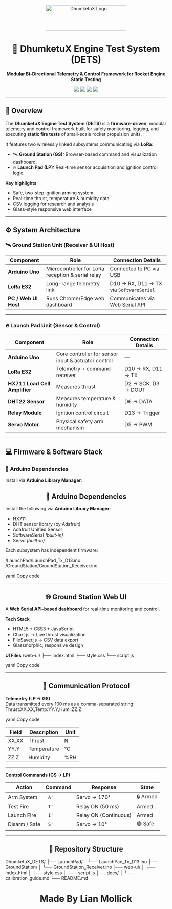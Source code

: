 <p align="center">
  <img width="252" height="80" alt="DhumketuX Logo" src="https://github.com/user-attachments/assets/447263ab-24ea-4f26-ab0a-907d59a87e52" />
</p>

<h1 align="center">🚀 DhumketuX Engine Test System (DETS)</h1>

<p align="center">
  <b>Modular Bi-Directional Telemetry & Control Framework for Rocket Engine Static Testing</b>
</p>

<p align="center">
  <img src="https://img.shields.io/badge/Microcontroller-Arduino%20Uno-blue?logo=arduino&style=flat-square">
  <img src="https://img.shields.io/badge/Wireless-LoRa%20E32-green?logo=wifi&style=flat-square">
  <img src="https://img.shields.io/badge/UI-Web%20Serial%20Dashboard-orange?logo=javascript&style=flat-square">
  <img src="https://img.shields.io/badge/License-MIT-lightgrey?style=flat-square">
</p>

---

## 🌟 Overview

The **DhumketuX Engine Test System (DETS)** is a **firmware-driven**, modular telemetry and control framework built for safely monitoring, logging, and executing **static fire tests** of small-scale rocket propulsion units.

It features two wirelessly linked subsystems communicating via **LoRa**:

- 🛰️ **Ground Station (GS):** Browser-based command and visualization dashboard.  
- 🔥 **Launch Pad (LP):** Real-time sensor acquisition and ignition control logic.

**Key highlights**
- Safe, two-step ignition arming system  
- Real-time thrust, temperature & humidity data  
- CSV logging for research and analysis  
- Glass-style responsive web interface  

---

## ⚙️ System Architecture

### 🛰️ Ground Station Unit (Receiver & UI Host)

| Component | Role | Connection Details |
|------------|------|--------------------|
| **Arduino Uno** | Microcontroller for LoRa reception & serial relay | Connected to PC via USB |
| **LoRa E32** | Long-range telemetry link | D10 → RX, D11 → TX via `SoftwareSerial` |
| **PC / Web UI Host** | Runs Chrome/Edge web dashboard | Communicates via Web Serial API |

---

### 🔥 Launch Pad Unit (Sensor & Control)

| Component | Role | Connection Details |
|------------|------|--------------------|
| **Arduino Uno** | Core controller for sensor input & actuator control | — |
| **LoRa E32** | Telemetry + command receiver | D10 → RX, D11 → TX |
| **HX711 Load Cell Amplifier** | Measures thrust | D2 → SCK, D3 → DOUT |
| **DHT22 Sensor** | Measures temperature & humidity | D6 → DATA |
| **Relay Module** | Ignition control circuit | D13 → Trigger |
| **Servo Motor** | Physical safety arm mechanism | D5 → PWM |

---

## 💻 Firmware & Software Stack

### 🧠 Arduino Dependencies

Install via **Arduino Library Manager**:

<h2 align="center">🧠 Arduino Dependencies</h2>

Install the following via **Arduino Library Manager**:

- HX711  
- DHT sensor library (by Adafruit)  
- Adafruit Unified Sensor  
- SoftwareSerial *(built-in)*  
- Servo *(built-in)*  

Each subsystem has independent firmware:

/LaunchPad/LaunchPad_Tx_D13.ino
/GroundStation/GroundStation_Receiver.ino

yaml
Copy code

---

<h2 align="center">🌐 Ground Station Web UI</h2>

A **Web Serial API–based dashboard** for real-time monitoring and control.

**Tech Stack**
- HTML5 + CSS3 + JavaScript  
- Chart.js → Live thrust visualization  
- FileSaver.js → CSV data export  
- Glassmorphic, responsive design  

**UI Files**
/web-ui/
├── index.html
├── style.css
└── script.js

yaml
Copy code

---

<h2 align="center">📡 Communication Protocol</h2>

**Telemetry (LP → GS)**  
Data transmitted every 100 ms as a comma-separated string:
Thrust:XX.XX,Temp:YY.Y,Humi:ZZ.Z

yaml
Copy code

| Field | Description | Unit |
|--------|--------------|------|
| XX.XX | Thrust | N |
| YY.Y | Temperature | °C |
| ZZ.Z | Humidity | %RH |

---

**Control Commands (GS → LP)**

| Action | Command | Response | State |
|--------|----------|-----------|--------|
| Arm System | `'A'` | Servo → 170° | 🔒 Armed |
| Test Fire | `'T'` | Relay ON (50 ms) | Armed |
| Launch Fire | `'I'` | Relay ON (Continuous) | Armed |
| Disarm / Safe | `'S'` | Servo → 10° | 🟢 Safe |

---

<h2 align="center">🧩 Repository Structure</h2>

DhumketuX_DETS/
├── LaunchPad/
│ └── LaunchPad_Tx_D13.ino
├── GroundStation/
│ └── GroundStation_Receiver.ino
├── web-ui/
│ ├── index.html
│ ├── style.css
│ └── script.js
├── docs/
│ └── calibration_guide.md
└── README.md
<h1 align="center">Made By Lian Mollick</h1>


